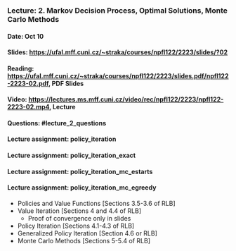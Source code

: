 ### Lecture: 2. Markov Decision Process, Optimal Solutions, Monte Carlo Methods
#### Date: Oct 10
#### Slides: https://ufal.mff.cuni.cz/~straka/courses/npfl122/2223/slides/?02
#### Reading: https://ufal.mff.cuni.cz/~straka/courses/npfl122/2223/slides.pdf/npfl122-2223-02.pdf, PDF Slides
#### Video: https://lectures.ms.mff.cuni.cz/video/rec/npfl122/2223/npfl122-2223-02.mp4, Lecture
#### Questions: #lecture_2_questions
#### Lecture assignment: policy_iteration
#### Lecture assignment: policy_iteration_exact
#### Lecture assignment: policy_iteration_mc_estarts
#### Lecture assignment: policy_iteration_mc_egreedy

- Policies and Value Functions [Sections 3.5-3.6 of RLB]
- Value Iteration [Sections 4 and 4.4 of RLB]
  - Proof of convergence only in slides
- Policy Iteration [Sections 4.1-4.3 of RLB]
- Generalized Policy Iteration [Section 4.6 or RLB]
- Monte Carlo Methods [Sections 5-5.4 of RLB]
